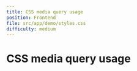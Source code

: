 ```yaml
---
title: CSS media query usage
position: Frontend
file: src/app/demo/styles.css
difficulty: medium
---
```


# CSS media query usage
